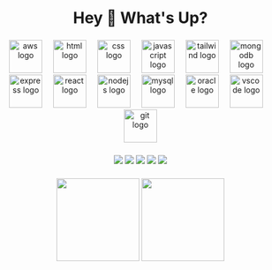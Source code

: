<h1 align="center">Hey 👋 What's Up?</h1>

###

<div align="center">
  <img src="https://cdn.jsdelivr.net/gh/devicons/devicon/icons/amazonwebservices/amazonwebservices-line-wordmark.svg" height="60" alt="aws logo" />
  <img width="12" />
  <img src="https://cdn.jsdelivr.net/gh/devicons/devicon/icons/html5/html5-original.svg" height="60" alt="html logo" />
  <img width="12" />
  <img src="https://cdn.jsdelivr.net/gh/devicons/devicon/icons/css3/css3-original.svg" height="60" alt="css logo" />
  <img width="12" />
  <img src="https://cdn.simpleicons.org/javascript/F7DF1E" height="60" alt="javascript logo" />
  <img width="12" />
  <img src="https://cdn.simpleicons.org/tailwindcss/06B6D4" height="60" alt="tailwind logo" />
  <img width="12" />
  <img src="https://cdn.simpleicons.org/mongodb/47A248" height="60" alt="mongodb logo" />
  <img width="12" />
  <img src="https://skillicons.dev/icons?i=express" height="60" alt="express logo" />
  <img width="12" />
  <img src="https://cdn.jsdelivr.net/gh/devicons/devicon/icons/react/react-original.svg" height="60" alt="react logo" />
  <img width="12" />
  <img src="https://cdn.simpleicons.org/nodedotjs/339933" height="60" alt="nodejs logo" />
  <img width="12" />
  <img src="https://cdn.simpleicons.org/mysql/4479A1" height="60" alt="mysql logo" />
  <img width="12" />
  <img src="https://cdn.jsdelivr.net/gh/devicons/devicon/icons/oracle/oracle-original.svg" height="60" alt="oracle logo" />
  <img width="12" />
  <img src="https://cdn.jsdelivr.net/gh/devicons/devicon/icons/vscode/vscode-original.svg" height="60" alt="vscode logo" />
  <img width="12" />
  <img src="https://cdn.jsdelivr.net/gh/devicons/devicon/icons/git/git-original.svg" height="60" alt="git logo" />
</div>

###

<div align="center">
  <img src="https://img.shields.io/static/v1?message=LinkedIn&logo=linkedin&label=&color=0077B5&logoColor=white&labelColor=&style=for-the-badge" />
  <img src="https://img.shields.io/static/v1?message=Twitter&logo=twitter&label=&color=1DA1F2&logoColor=white&labelColor=&style=for-the-badge" />
  <img src="https://img.shields.io/static/v1?message=Instagram&logo=instagram&label=&color=E4405F&logoColor=white&labelColor=&style=for-the-badge" />
  <img src="https://img.shields.io/static/v1?message=Telegram&logo=telegram&label=&color=2CA5E0&logoColor=white&labelColor=&style=for-the-badge" />
  <img src="https://img.shields.io/static/v1?message=HackerRank&logo=hackerrank&label=&color=2EC866&logoColor=white&labelColor=&style=for-the-badge" />
</div>

###

<div align="center">
  <img src="https://github-readme-stats.vercel.app/api?username=Harshit-Bhan&show_icons=true&theme=radical" height="150" />
  <img src="https://github-readme-stats.vercel.app/api/top-langs/?username=Harshit-Bhan&layout=compact&theme=radical" height="150" />
</div>

###




